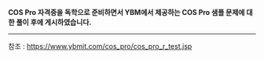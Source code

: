 **COS Pro 자격증을 독학으로 준비하면서 YBM에서 제공하는 COS Pro 샘플 문제에 대한 풀이 후에 게시하였습니다.**

---

참조 : https://www.ybmit.com/cos_pro/cos_pro_r_test.jsp